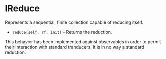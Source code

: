 # IReduce

Represents a sequential, finite collection capable of reducing itself.

* `reduce(self, rf, init)` - Returns the reduction.

This behavior has been implemented against observables in order to permit their interaction with standard tranducers.  It is in no way a standard reduction.
